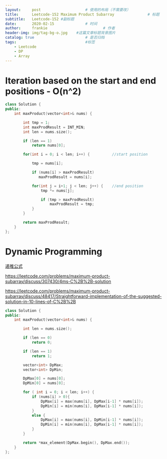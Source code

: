 ```yaml
---
layout:     post   				    # 使用的布局（不需要改）
title:      Leetcode-152 Maximum Product Subarray 				# 标题
subtitle:   Leetcode-152 #副标题
date:       2020-02-15 				# 时间
author:     frankie 						# 作者
header-img: img/tag-bg-o.jpg 	#这篇文章标题背景图片
catalog: true 						# 是否归档
tags:								#标签
    - Leetcode
    - DP
    - Array
---
```


# Iteration based on the start and end positions - O(n^2)

```c++
class Solution {
public:
    int maxProduct(vector<int>& nums) {

        int tmp = 1;
        int maxProdResult = INT_MIN;
        int len = nums.size();

        if (len == 1)
            return nums[0];

        for(int i = 0; i < len; i++) {          //start position

            tmp = nums[i];

            if (nums[i] > maxProdResult)
               maxProdResult = nums[i];

            for(int j = i+1; j < len; j++) {    //end position
                tmp *= nums[j];

                if (tmp > maxProdResult)
                    maxProdResult = tmp;
            }
        }

        return maxProdResult;
    }
};
```

# Dynamic Programming

[递推公式](https://leetcode.com/problems/maximum-product-subarray/discuss/201223/python-code)

https://leetcode.com/problems/maximum-product-subarray/discuss/307430/4ms-C%2B%2B-solution

https://leetcode.com/problems/maximum-product-subarray/discuss/48417/Straightforward-implementation-of-the-suggested-solution-in-10-lines-of-C%2B%2B

```c++
class Solution {
public:
    int maxProduct(vector<int>& nums) {

        int len = nums.size();

        if (len == 0)
            return 0;

        if (len == 1)
            return 1;

        vector<int> DpMax;
        vector<int> DpMin;

        DpMax[0] = nums[0];
        DpMin[0] = nums[0];

        for ( int i = 0; i < len; i++) {
            if (nums[i] > 0){
                DpMax[i] = max(nums[i], DpMax[i-1] * nums[i]);
                DpMin[i] = min(nums[i], DpMax[i-1] * nums[i]);
            }
            else {
                DpMax[i] = max(nums[i], DpMin[i-1] * nums[i]);
                DpMin[i] = min(nums[i], DpMax[i-1] * nums[i]);
            }
        }

        return *max_element(DpMax.begin(), DpMax.end());
    }
};
```
